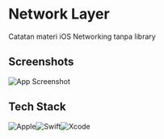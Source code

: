 
# Network Layer

Catatan materi iOS Networking tanpa library


## Screenshots

![App Screenshot](https://res.cloudinary.com/moyadev/image/upload/v1719568168/iSwift/network-layer_ul0nav.png)


## Tech Stack

![Apple](https://img.shields.io/badge/Apple-%23000000.svg?style=for-the-badge&logo=apple&logoColor=white)![Swift](https://img.shields.io/badge/swift-F54A2A?style=for-the-badge&logo=swift&logoColor=white)![Xcode](https://img.shields.io/badge/Xcode-007ACC?style=for-the-badge&logo=Xcode&logoColor=white)

